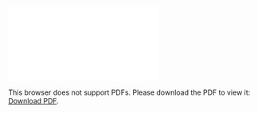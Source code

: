 <object data="christ-in-song/CIS1908pdfs/709.pdf" type="application/pdf" width="100%" height="1024px">
    <embed src="christ-in-song/CIS1908pdfs/709.pdf">
        <p>This browser does not support PDFs. Please download the PDF to view it: <a href="christ-in-song/CIS1908pdfs/709.pdf">Download PDF</a>.</p>
    </embed>
</object>
